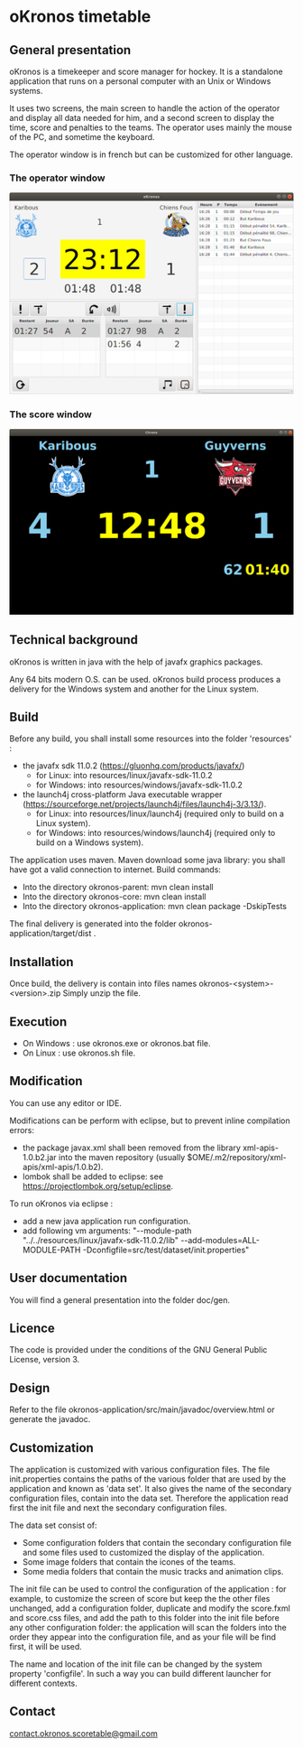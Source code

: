 # oKronos timetable

## General presentation
oKronos is a timekeeper and score manager for hockey. It is a standalone application 
that runs on a personal computer with an Unix or Windows systems.

It uses two screens, the main screen to handle the action of the operator and display 
all data needed for him, and a second screen to display the time, score and penalties 
to the teams.
The operator uses mainly the mouse of the PC, and sometime the keyboard.

The operator window is in french but can be customized for other language.

### The operator window
![The operator window](doc/images/operator-window.png "The operator window")

### The score window
![The score window](doc/images/score-window.png "The score window")

## Technical background
oKronos is written in java with the help of javafx graphics packages.

Any 64 bits modern O.S. can be used. oKronos build process produces a delivery for the Windows system
and another for the Linux system.

## Build

Before any build, you shall install some resources into the folder 'resources' :
- the javafx sdk 11.0.2 (https://gluonhq.com/products/javafx/)
    - for Linux: into resources/linux/javafx-sdk-11.0.2
    - for Windows: into resources/windows/javafx-sdk-11.0.2
- the launch4j cross-platform Java executable wrapper (https://sourceforge.net/projects/launch4j/files/launch4j-3/3.13/).
     - for Linux: into resources/linux/launch4j (required only to build on a Linux system).
     - for Windows: into resources/windows/launch4j (required only to build on a Windows system).

The application uses maven. Maven download some java library: you shall have got a valid connection to internet.
Build commands: 
- Into the directory okronos-parent: mvn clean install
- Into the directory okronos-core: mvn clean install
- Into the directory okronos-application: mvn clean package -DskipTests

The final delivery is generated into the folder okronos-application/target/dist .

## Installation
Once build, the delivery is contain into files names okronos-\<system\>-\<version\>.zip
Simply unzip the file.

## Execution
- On Windows : use okronos.exe or okronos.bat file.
- On Linux : use okronos.sh file.
 
## Modification 
You can use any editor or IDE.

Modifications can be perform with eclipse, but to prevent inline compilation errors:
- the package javax.xml shall been removed from the library xml-apis-1.0.b2.jar into the maven repository (usually $OME/.m2/repository/xml-apis/xml-apis/1.0.b2).
- lombok shall be added to eclipse: see https://projectlombok.org/setup/eclipse.

To run oKronos via eclipse : 
- add a new java application run configuration.
- add following vm arguments: "--module-path "../../resources/linux/javafx-sdk-11.0.2/lib" --add-modules=ALL-MODULE-PATH -Dconfigfile=src/test/dataset/init.properties"

## User documentation
You will find a general presentation into the folder doc/gen.

## Licence
The code is provided under the conditions of the GNU General Public License, version 3.
                       
## Design
Refer to the file okronos-application/src/main/javadoc/overview.html
or generate the javadoc.

## Customization
The application is customized with various configuration files. The file init.properties contains the paths of the
various folder that are used by the application and known as 'data set'. 
It also gives the name of the secondary configuration files, contain into the data set.
Therefore the application read first the init file and next the secondary configuration files.

The data set consist of:
  - Some configuration folders that contain the secondary configuration file and some files used to customized the display
  of the application.
  - Some image folders that contain the icones of the teams.
  - Some media folders that contain the music tracks and animation clips.

The init file can be used to control the configuration of the application : for example, to customize
the screen of score but keep the the other files unchanged, add a configuration folder, duplicate and modify the
score.fxml and score.css files, and add the path to this folder into the init file before any other configuration folder:
the application will scan the folders into the order they appear into the configuration file, and
as your file will be find first, it will be used. 

The name and location of the init file can be changed by the system property 'configfile'. 
In such a way you can build different launcher for different contexts.

## Contact
contact.okronos.scoretable@gmail.com

